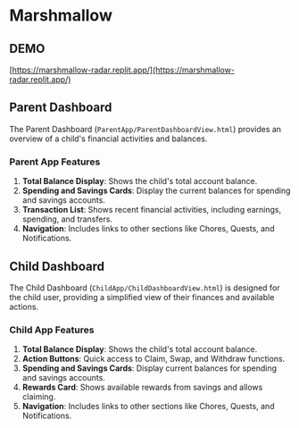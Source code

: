 # Marshmallow

## DEMO

[https://marshmallow-radar.replit.app/](https://marshmallow-radar.replit.app/)

## Parent Dashboard

The Parent Dashboard (`ParentApp/ParentDashboardView.html`) provides an overview of a child's financial activities and balances.

### Parent App Features

1. **Total Balance Display**: Shows the child's total account balance.
2. **Spending and Savings Cards**: Display the current balances for spending and savings accounts.
3. **Transaction List**: Shows recent financial activities, including earnings, spending, and transfers.
4. **Navigation**: Includes links to other sections like Chores, Quests, and Notifications.

## Child Dashboard

The Child Dashboard (`ChildApp/ChildDashboardView.html`) is designed for the child user, providing a simplified view of their finances and available actions.

### Child App Features

1. **Total Balance Display**: Shows the child's total account balance.
2. **Action Buttons**: Quick access to Claim, Swap, and Withdraw functions.
3. **Spending and Savings Cards**: Display current balances for spending and savings accounts.
4. **Rewards Card**: Shows available rewards from savings and allows claiming.
5. **Navigation**: Includes links to other sections like Chores, Quests, and Notifications.
